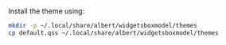 #

Install the theme using:

```sh
mkdir -p ~/.local/share/albert/widgetsboxmodel/themes
cp default.qss ~/.local/share/albert/widgetsboxmodel/themes
```

